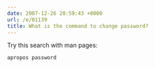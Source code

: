 ```yaml
---
date: 2007-12-26 20:59:43 +0000
url: /e/01139
title: What is the command to change password?
---
```


Try this search with man pages:

	apropos password
